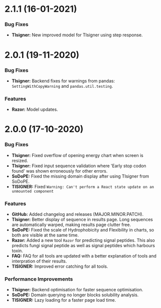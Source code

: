 # 2.1.1 (16-01-2021)
### Bug Fixes
* **TIsigner:** New improved model for TIsigner using step response.


# 2.0.1 (19-11-2020)
### Bug Fixes
* **TIsigner:** Backend fixes for warnings from pandas: ```SettingWithCopyWarning``` and ```pandas.util.testing```.

### Features
* **Razor:** Model updates.

# 2.0.0 (17-10-2020)

### Bug Fixes
* **TIsigner:** Fixed overflow of opening energy chart when screen is resized.
* **TIsigner:** Fixed input sequence validation where 'Early stop codon found' was shown erroneously for other errors.
* **SoDoPE:** Fixed the missing domain display after using TIsigner from SoDoPE.
* **TISIGNER:** Fixed ```Warning: Can't perform a React state update on an unmounted component```

### Features
* **GitHub:** Added changelog and releases (MAJOR.MINOR.PATCH).
* **TIsigner:** Better display of sequence in results page. Long sequences are automatically warped, making results page clutter free.
* **SoDoPE:** Fixed the scale of Hydrophobicity and Flexibility in charts, so both are visible at the same time.
* **Razor:** Added a new tool ```Razor``` for predicting signal peptides. This also predicts fungi signal peptide as well as signal peptides which harbours toxin.
* **FAQ:** FAQ for all tools are updated with a better explanation of tools and interpration of their results.
* **TISIGNER:** Improved error catching for all tools.


### Performance Improvements
* **TIsigner:** Backend optimisation for faster sequence optimisation.
* **SoDoPE:** Domain querying no longer blocks solubility analysis.
* **TISIGNER:** Lazy loading for a faster page load time.
